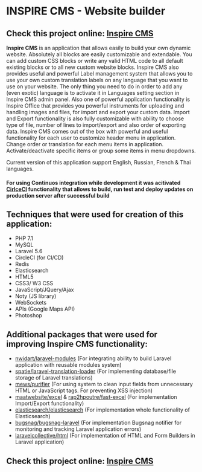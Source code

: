 # INSPIRE CMS - Website builder

## Check this project online: [Inspire CMS](http://185.177.59.147/inspirecms)


**Inspire CMS** is an application that allows easily to build your own dynamic website. Absolutely all blocks are easily customizable and extendable. 
You can add custom CSS blocks or write any valid HTML code to all default existing blocks or to all new custom website blocks.
Inspire CMS also provides useful and powerful Label management system that allows you to use your own custom translation labels on any language that you want to use on your website. The only thing you need to do in order to add any (even exotic) language is to activate it in Languages setting section in Inspire CMS admin panel.
Also one of powerful application functionality is Inspire Office that provides you powerful instruments for uploading and handling images and files, for import and export your custom data.
Import and Export functionality is also fully customizable with ability to choose type of file, number of lines to import/export and also order of exporting data.
Inspire CMS comes out of the box with powerful and useful functionality for each user to customize header menu in application. Change order or translation for each menu items in application. Activate/deactivate specific items or group some items in menu dropdowns.

Current version of this application support English, Russian, French & Thai languages.

#### For using Continuos integration while development it was acitivated [CirlceCI](https://circleci.com) functionality that allows to build, run test and deploy updates on production server after successful build

## Techniques that were used for creation of this application: ##
-  PHP 7.1
-  MySQL
-  Laravel 5.6
-  CircleCI (for CI/CD)
-  Redis
-  Elasticsearch
-  HTML5
-  CSS3/ W3 CSS
-  JavaScript/JQuery/Ajax
-  Noty (JS library)
-  WebSockets
-  APIs (Google Maps API)
-  Photoshop

## Additional packages that were used for improving Inspire CMS functionality: ##
- [nwidart/laravel-modules](https://github.com/nWidart/laravel-modules) (For integrating ability to build Laravel application with reusable modules system)
- [spatie/laravel-translation-loader](https://github.com/spatie/laravel-translation-loader) (For implementing database/file storage of Laravel translations)
- [mews/purifier](https://github.com/mewebstudio/Purifier) (For using system to clean input fields from unnecessary HTML or JavaScript tags. For preventing XSS injection)
- [maatwebsite/excel](https://github.com/Maatwebsite/Laravel-Excel) & [rap2hpoutre/fast-excel](https://github.com/rap2hpoutre/fast-excel) (For implementation Import/Export functionality)
- [elasticsearch/elasticsearch](https://github.com/elastic/elasticsearch-php) (For implementation whole functionality of Elasticsearch) 
- [bugsnag/bugsnag-laravel](https://github.com/bugsnag/bugsnag-laravel) (For implementation Bugsnag notifier for monitoring and tracking Laravel application errors)
- [laravelcollective/html](https://github.com/LaravelCollective/html) (For implementation of HTML and Form Builders in Laravel application)

## Check this project online: [Inspire CMS](http://185.177.59.147/inspirecms)


